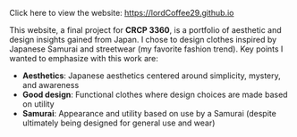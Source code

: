 Click here to view the website: https://lordCoffee29.github.io

This website, a final project for **CRCP 3360**, is a portfolio of aesthetic and design insights gained from Japan. I chose to design clothes inspired by Japanese Samurai and streetwear (my favorite fashion trend). Key points I wanted to emphasize with this work are:

- **Aesthetics**: Japanese aesthetics centered around simplicity, mystery, and awareness  
- **Good design**: Functional clothes where design choices are made based on utility  
- **Samurai**: Appearance and utility based on use by a Samurai (despite ultimately being designed for general use and wear)
